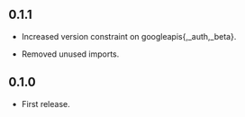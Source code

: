 ## 0.1.1

* Increased version constraint on googleapis{,_auth,_beta}.

* Removed unused imports.

## 0.1.0

* First release.
